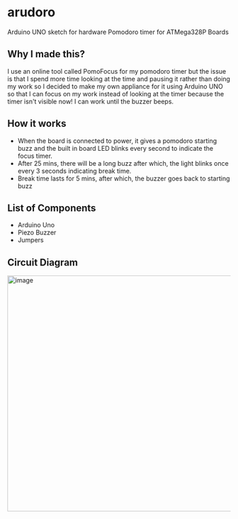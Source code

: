 # arudoro
Arduino UNO sketch for hardware Pomodoro timer for ATMega328P Boards

## Why I made this?
I use an online tool called PomoFocus for my pomodoro timer but the issue is that I spend more time looking at the time and pausing it rather than doing my work so I decided to make my own appliance for it using Arduino UNO so that I can focus on my work instead of looking at the timer because the timer isn't visible now! I can work until the buzzer beeps.

## How it works
- When the board is connected to power, it gives a pomodoro starting buzz and the built in board LED blinks every second to indicate the focus timer.
- After 25 mins, there will be a long buzz after which, the light blinks once every 3 seconds indicating break time.
- Break time lasts for 5 mins, after which, the buzzer goes back to starting buzz

## List of Components
- Arduino Uno
- Piezo Buzzer
- Jumpers

## Circuit Diagram
<img width="533" alt="image" src="https://github.com/SpaciousCoder78/arudoro/assets/88923986/d7def9a3-89eb-4af3-8c46-2fb43ff27c4f">
